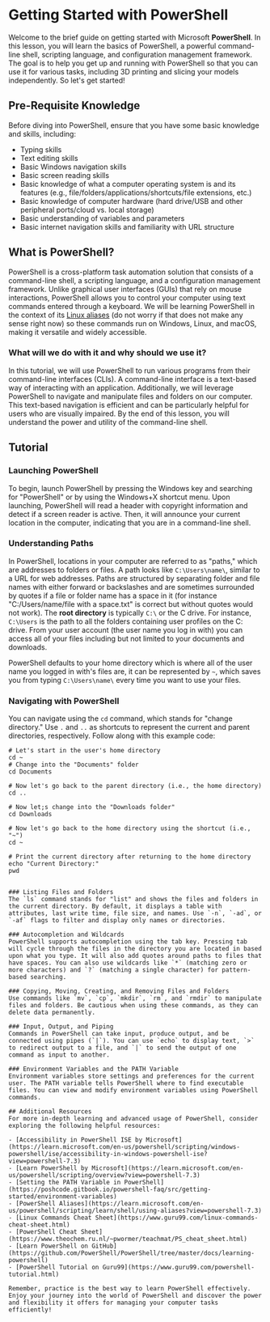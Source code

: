 # Getting Started with PowerShell

Welcome to the brief guide on getting started with Microsoft **PowerShell**. In this lesson, you will learn the basics of PowerShell, a powerful command-line shell, scripting language, and configuration management framework. The goal is to help you get up and running with PowerShell so that you can use it for various tasks, including 3D printing and slicing your models independently. So let's get started!

## Pre-Requisite Knowledge
Before diving into PowerShell, ensure that you have some basic knowledge and skills, including:

- Typing skills
- Text editing skills
- Basic Windows navigation skills
- Basic screen reading skills
- Basic knowledge of what a computer operating system is and its features (e.g., file/folders/applications/shortcuts/file extensions, etc.)
- Basic knowledge of computer hardware (hard drive/USB and other peripheral ports/cloud vs. local storage)
- Basic understanding of variables and parameters
- Basic internet navigation skills and familiarity with URL structure

## What is PowerShell?
PowerShell is a cross-platform task automation solution that consists of a command-line shell, a scripting language, and a configuration management framework. Unlike graphical user interfaces (GUIs) that rely on mouse interactions, PowerShell allows you to control your computer using text commands entered through a keyboard. We will be learning PowerShell in the context of its [Linux aliases](https://learn.microsoft.com/en-us/powershell/module/microsoft.powershell.core/about/about_aliases?view=powershell-7.3) (do not worry if that does not make any sense right now) so these commands run on Windows, Linux, and macOS, making it versatile and widely accessible.

### What will we do with it and why should we use it?
In this tutorial, we will use PowerShell to run various programs from their command-line interfaces (CLIs). A command-line interface is a text-based way of interacting with an application. Additionally, we will leverage PowerShell to navigate and manipulate files and folders on our computer. This text-based navigation is efficient and can be particularly helpful for users who are visually impaired. By the end of this lesson, you will understand the power and utility of the command-line shell.

## Tutorial

### Launching PowerShell
To begin, launch PowerShell by pressing the Windows key and searching for "PowerShell" or by using the Windows+X shortcut menu. Upon launching, PowerShell will read a header with copyright information and detect if a screen reader is active. Then, it will announce your current location in the computer, indicating that you are in a command-line shell.

### Understanding Paths
In PowerShell, locations in your computer are referred to as "paths," which are addresses to folders or files. A path looks like `C:\Users\name\`, similar to a URL for web addresses. Paths are structured by separating folder and file names with either forward or backslashes and are sometimes surrounded by quotes if a file or folder name has a space in it (for instance "C:/Users/name/file with a space.txt" is correct but without quotes would not work). The **root directory** is typically `C:\` or the C drive. For instance, `C:\Users` is the path to all the folders containing user profiles on the C: drive. From your user account (the user name you log in with) you can access all of your files including but not limited to your documents and downloads.

PowerShell defaults to your home directory which is where all of the user name you logged in with's files are, it can be represented by `~`, which saves you from typing `C:\Users\name\` every time you want to use your files.

### Navigating with PowerShell
You can navigate using the `cd` command, which stands for "change directory." Use `.` and `..` as shortcuts to represent the current and parent directories, respectively. Follow along with this example code:
```
# Let's start in the user's home directory
cd ~
# Change into the "Documents" folder
cd Documents

# Now let's go back to the parent directory (i.e., the home directory)
cd ..

# Now let;s change into the "Downloads folder"
cd Downloads

# Now let's go back to the home directory using the shortcut (i.e., "~")
cd ~

# Print the current directory after returning to the home directory
echo "Current Directory:"
pwd


### Listing Files and Folders
The `ls` command stands for "list" and shows the files and folders in the current directory. By default, it displays a table with attributes, last write time, file size, and names. Use `-n`, `-ad`, or `-af` flags to filter and display only names or directories.

### Autocompletion and Wildcards
PowerShell supports autocompletion using the tab key. Pressing tab will cycle through the files in the directory you are located in based upon what you type. It will also add quotes around paths to files that have spaces. You can also use wildcards like `*` (matching zero or more characters) and `?` (matching a single character) for pattern-based searching.

### Copying, Moving, Creating, and Removing Files and Folders
Use commands like `mv`, `cp`, `mkdir`, `rm`, and `rmdir` to manipulate files and folders. Be cautious when using these commands, as they can delete data permanently.

### Input, Output, and Piping
Commands in PowerShell can take input, produce output, and be connected using pipes (`|`). You can use `echo` to display text, `>` to redirect output to a file, and `|` to send the output of one command as input to another.

### Environment Variables and the PATH Variable
Environment variables store settings and preferences for the current user. The PATH variable tells PowerShell where to find executable files. You can view and modify environment variables using PowerShell commands.

## Additional Resources
For more in-depth learning and advanced usage of PowerShell, consider exploring the following helpful resources:

- [Accessibility in PowerShell ISE by Microsoft](https://learn.microsoft.com/en-us/powershell/scripting/windows-powershell/ise/accessibility-in-windows-powershell-ise?view=powershell-7.3)
- [Learn PowerShell by Microsoft](https://learn.microsoft.com/en-us/powershell/scripting/overview?view=powershell-7.3)
- [Setting the PATH Variable in PowerShell](https://poshcode.gitbook.io/powershell-faq/src/getting-started/environment-variables)
- [PowerShell Aliases](https://learn.microsoft.com/en-us/powershell/scripting/learn/shell/using-aliases?view=powershell-7.3)
- [Linux Commands Cheat Sheet](https://www.guru99.com/linux-commands-cheat-sheet.html)
- [PowerShell Cheat Sheet](https://www.theochem.ru.nl/~pwormer/teachmat/PS_cheat_sheet.html)
- [Learn PowerShell on GitHub](https://github.com/PowerShell/PowerShell/tree/master/docs/learning-powershell)
- [PowerShell Tutorial on Guru99](https://www.guru99.com/powershell-tutorial.html)

Remember, practice is the best way to learn PowerShell effectively. Enjoy your journey into the world of PowerShell and discover the power and flexibility it offers for managing your computer tasks efficiently!